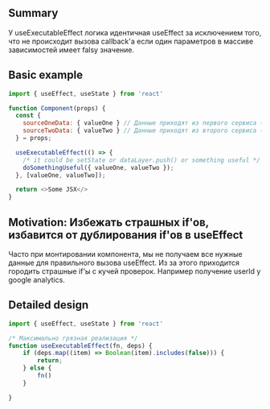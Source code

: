 ## Summary

У useExecutableEffect логика идентичная useEffect за исключением того, что
не происходит вызова callback'а если один параметров в массиве зависимостей имеет
falsy значениe.

## Basic example

```js
import { useEffect, useState } from 'react'

function Component(props) {
  const {
    sourceOneData: { valueOne } // Данные приходят из первого сервиса (GA)
    sourceTwoData: { valueTwo } // Данные приходят из второго сервиса (dadata)
  } = props;

  useExecutableEffect(() => {
    /* it could be setState or dataLayer.push() or something useful */
    doSomethingUseful({ valueOne, valueTwo });
  }, [valueOne, valueTwo]);

  return <>Some JSX</>
}
```

## Motivation: Избежать страшных if'ов, избавится от дублирования if'ов в useEffect

Часто при монтировании компонента, мы не получаем все нужные данные для правильного
вызова useEffect. Из за этого приходится городить страшные if'ы c кучей проверок.
Например получение userId у google analytics.

## Detailed design

```js
import { useEffect, useState } from 'react'

/* Максимально грязная реализация */
function useExecutableEffect(fn, deps) {
	if (deps.map((item) => Boolean(item).includes(false))) {
		return;
	} else {
		fn()
	}

}
```

